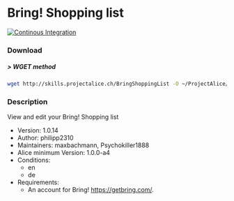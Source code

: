 # Bring! Shopping list

[![Continous Integration](https://gitlab.com/project-alice-assistant/skills/skill_BringShoppingList/badges/master/pipeline.svg)](https://gitlab.com/project-alice-assistant/skills/skill_BringShoppingList/pipelines/latest)

### Download

##### > WGET method
```bash
wget http://skills.projectalice.ch/BringShoppingList -O ~/ProjectAlice/system/skillInstallTickets/BringShoppingList.install
```

### Description
View and edit your Bring! Shopping list

- Version: 1.0.14
- Author: philipp2310
- Maintainers: maxbachmann, Psychokiller1888
- Alice minimum Version: 1.0.0-a4
- Conditions:
  - en
  - de
- Requirements:
  - An account for Bring! https://getbring.com/.
